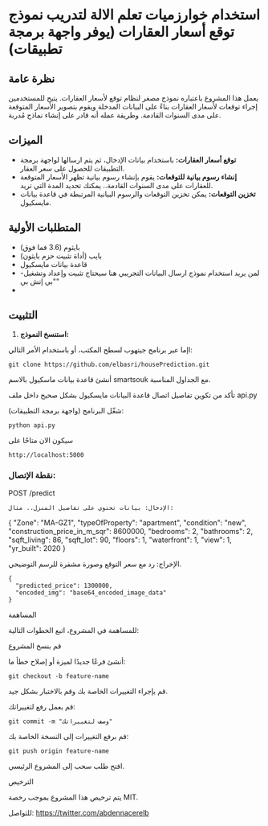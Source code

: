 # استخدام خوارزميات تعلم الالة لتدريب نموذج توقع أسعار العقارات (يوفر واجهة برمجة تطبيقات)

## نظرة عامة

يعمل هذا المشروع باعتباره نموذج مصغر لنظام توقع لأسعار العقارات. يتيح للمستخدمين إجراء توقعات لأسعار العقارات بناءً على البيانات المدخلة ويقوم بتصوير الأسعار المتوقعة على مدى السنوات القادمة.
وطريقة عمله أنه قادر على إنشاء نماذج مُدربة.

## الميزات

- **توقع أسعار العقارات:** باستخدام بيانات الإدخال، ثم يتم ارسالها لواجهة برمجة التطبيقات للحصول على سعر العقار.
- **إنشاء رسوم بيانية للتوقعات:** يقوم بإنشاء رسوم بيانية تظهر الأسعار المتوقعة للعقارات على مدى السنوات القادمة.. يمكنك تحديد المدة التي تريد.
- **تخزين التوقعات:** يمكن تخزين التوقعات والرسوم البيانية المرتبطة في قاعدة بيانات مايسكيول.

## المتطلبات الأولية

- بايثوم (3.6 فما فوق)
- بايب (أداة تثبيت حزم بايثون)
- قاعدة بيانات مايسكيول
- -لمن يريد استخدام نموذج ارسال البيانات التجريبي هنا سيحتاج تثبيت وإعداد وتشغيل "بي إتش بي"
- 
## التثبيت

1. **استنسخ النموذج:**
 
اإما عبر برنامج جيتهوب لسطح المكتب، أو باستخدام الأمر التالي:

    git clone https://github.com/elbasri/housePrediction.git

   
أنشئ قاعدة بيانات ماسكيول بالاسم smartsouk مع الجداول المناسبة.

تأكد من تكوين تفاصيل اتصال قاعدة البيانات مايسكيول بشكل صحيح داخل ملف api.py

شغّل البرنامج (واجهة برمجة التطبيقات):


    python api.py

سيكون الان متاحًا على



    http://localhost:5000
    
### نقطة الإتصال:

POST /predict

    الإدخال: بيانات تحتوي على تفاصيل المنزل.. مثال:

{
  "Zone": "MA-GZ1",
  "typeOfProperty": "apartment",
  "condition": "new",
  "construction_price_in_m_sqr": 8600000,
  "bedrooms": 2,
  "bathrooms": 2,
  "sqft_living": 86,
  "sqft_lot": 90,
  "floors": 1,
  "waterfront": 1,
  "view": 1,
  "yr_built": 2020
}

الإخراج: رد مع سعر التوقع وصورة مشفرة للرسم التوضيحي.


    {
      "predicted_price": 1300000,
      "encoded_img": "base64_encoded_image_data"
    }

المساهمة

للمساهمة في المشروع، اتبع الخطوات التالية:

 قم بنسخ المشروع

 أنشئ فرعًا جديدًا لميزة أو إصلاح خطأ ما:



    git checkout -b feature-name

قم بإجراء التغييرات الخاصة بك وقم بالاختبار بشكل جيد.

قم بعمل رفع لتغييراتك:



    git commit -m "وصف لتغييراتك"

قم برفع التغييرات إلى النسخة الخاصة بك:


    git push origin feature-name

 افتح طلب سحب إلى المشروع الرئيسي.

الترخيص

يتم ترخيص هذا المشروع بموجب رخصة MIT.

للتواصل:
https://twitter.com/abdennacerelb



